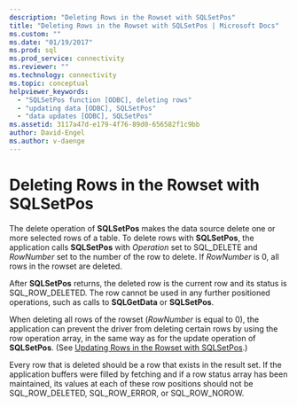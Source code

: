 ```yaml
---
description: "Deleting Rows in the Rowset with SQLSetPos"
title: "Deleting Rows in the Rowset with SQLSetPos | Microsoft Docs"
ms.custom: ""
ms.date: "01/19/2017"
ms.prod: sql
ms.prod_service: connectivity
ms.reviewer: ""
ms.technology: connectivity
ms.topic: conceptual
helpviewer_keywords: 
  - "SQLSetPos function [ODBC], deleting rows"
  - "updating data [ODBC], SQLSetPos"
  - "data updates [ODBC], SQLSetPos"
ms.assetid: 3117a47d-e179-4f76-89d0-656582f1c9bb
author: David-Engel
ms.author: v-daenge
---
```

# Deleting Rows in the Rowset with SQLSetPos
The delete operation of **SQLSetPos** makes the data source delete one or more selected rows of a table. To delete rows with **SQLSetPos**, the application calls **SQLSetPos** with *Operation* set to SQL_DELETE and *RowNumber* set to the number of the row to delete. If *RowNumber* is 0, all rows in the rowset are deleted.  
  
 After **SQLSetPos** returns, the deleted row is the current row and its status is SQL_ROW_DELETED. The row cannot be used in any further positioned operations, such as calls to **SQLGetData** or **SQLSetPos**.  
  
 When deleting all rows of the rowset (*RowNumber* is equal to 0), the application can prevent the driver from deleting certain rows by using the row operation array, in the same way as for the update operation of **SQLSetPos**. (See [Updating Rows in the Rowset with SQLSetPos](../../../odbc/reference/develop-app/updating-rows-in-the-rowset-with-sqlsetpos.md).)  
  
 Every row that is deleted should be a row that exists in the result set. If the application buffers were filled by fetching and if a row status array has been maintained, its values at each of these row positions should not be SQL_ROW_DELETED, SQL_ROW_ERROR, or SQL_ROW_NOROW.
